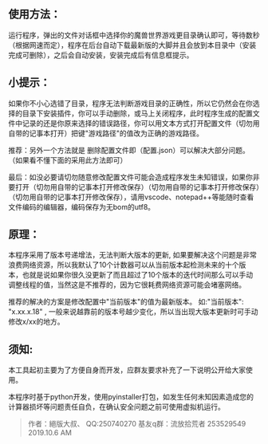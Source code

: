 ## 使用方法：
运行程序，弹出的文件对话框中选择你的魔兽世界游戏更目录确认即可，等待数秒（根据网速而定），程序在后台自动下载最新版的大脚并且会放到本目录中（安装完成可删除），之后会自动安装，安装完成后有信息框提示。

## 小提示：
如果你不小心选错了目录，程序无法判断游戏目录的正确性，所以它仍然会在你选择的目录下安装插件，你可以手动删除，或马上关闭程序，此时程序生成的配置文件中记录的还是你原来选择的错误路径，你可以用文本方式打开配置文件（切勿用自带的记事本打开）把键"游戏路径"的值改为正确的游戏路径。

推荐：另外一个方法就是 删除配置文件即（配置.json）可以解决大部分问题。（如果看不懂下面的采用此方法即可）
    
最后：如没必要请切勿随意修改配置文件可能会造成程序发生未知错误，如果你非要打开（切勿用自带的记事本打开修改保存）（切勿用自带的记事本打开修改保存）（切勿用自带的记事本打开修改保存），请用vscode、notepad++等能随时查看文件编码的编辑器，编码保存为无bom的utf8。


## 原理：
本程序采用了版本号递增法，无法判断大版本的更新, 如果要解决这个问题是非常浪费网络资源，所以我默认了10个计数器可以从当前版本起检测未来的十个版本，也就是说如果你很久没更新了而且超过了10个版本的迭代时间那么可以手动调整线程的值，当然这是不推荐的，因为它很耗费网络资源可能会堵塞网络。
    
推荐的解决的方案是修改配置中"当前版本"的值为最新版本。 如:"当前版本": "x.xx.x.18" , 一般来说越靠前的版本号越少变化，所以当出现大版本更新时可手动修改x/xx的地方。

## 须知:
本工具起初主要为了方便自身而开发，应群友要求补充了一下说明公开给大家使用。

本程序时基于python开发，使用pyinstaller打包，如发生任何未知因素造成您的计算器损坏等问题责任自负，在确认安全问题之前可使用虚拟机运行。


>作者：絕版大叔、  QQ:250740270  基友q群：流放拾荒者 253529549  2019.10.6 AM
